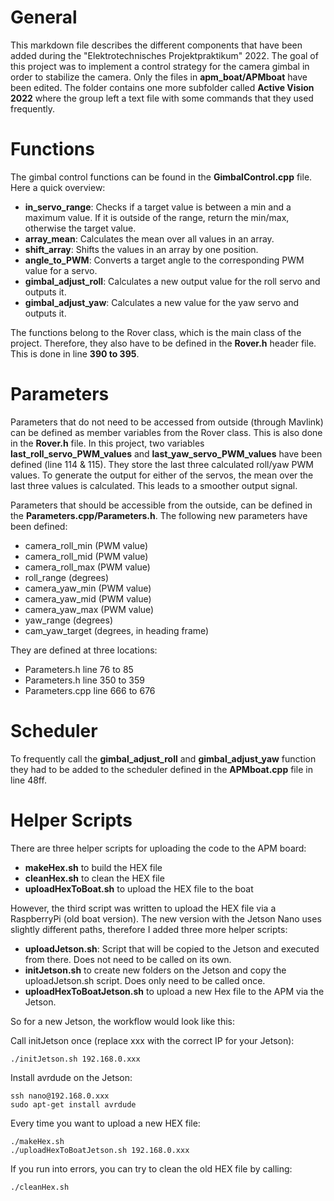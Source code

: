 # General

This markdown file describes the different components that have been added during the "Elektrotechnisches Projektpraktikum" 2022.
The goal of this project was to implement a control strategy for the camera gimbal in order to stabilize the camera. Only the files in **apm_boat/APMboat** have been edited. The folder contains one more subfolder called **Active Vision 2022** where the group left a text file with some commands that they used frequently.

# Functions

The gimbal control functions can be found in the **GimbalControl.cpp** file. Here a quick overview:
- **in_servo_range**: Checks if a target value is between a min and a maximum value. If it is outside of the range, return the min/max, otherwise the target value.
- **array_mean**: Calculates the mean over all values in an array.
- **shift_array**: Shifts the values in an array by one position.
- **angle_to_PWM**: Converts a target angle to the corresponding PWM value for a servo.
- **gimbal_adjust_roll**: Calculates a new output value for the roll servo and outputs it.
- **gimbal_adjust_yaw**: Calculates a new value for the yaw servo and outputs it.

The functions belong to the Rover class, which is the main class of the project. Therefore, they also have to be defined in the **Rover.h** header file. This is done in line **390 to 395**.

# Parameters

Parameters that do not need to be accessed from outside (through Mavlink) can be defined as member variables from the Rover class. This is also done in the **Rover.h** file. In this project, two variables **last_roll_servo_PWM_values** and **last_yaw_servo_PWM_values** have been defined (line 114 & 115). They store the last three calculated roll/yaw PWM values. To generate the output for either of the servos, the mean over the last three values is calculated. This leads to a smoother output signal.

Parameters that should be accessible from the outside, can be defined in the **Parameters.cpp/Parameters.h**. The following new parameters have been defined:
- camera_roll_min (PWM value)
- camera_roll_mid (PWM value)
- camera_roll_max (PWM value)
- roll_range (degrees)
- camera_yaw_min (PWM value)
- camera_yaw_mid (PWM value)
- camera_yaw_max (PWM value)
- yaw_range (degrees)
- cam_yaw_target (degrees, in heading frame)

They are defined at three locations:
- Parameters.h line 76 to 85
- Parameters.h line 350 to 359
- Parameters.cpp line 666 to 676

# Scheduler

To frequently call the **gimbal_adjust_roll** and **gimbal_adjust_yaw** function they had to be added to the scheduler defined in the **APMboat.cpp** file in line 48ff.

# Helper Scripts

There are three helper scripts for uploading the code to the APM board:
- **makeHex.sh** to build the HEX file
- **cleanHex.sh** to clean the HEX file
- **uploadHexToBoat.sh** to upload the HEX file to the boat

However, the third script was written to upload the HEX file via a RaspberryPi (old boat version). The new version with the Jetson Nano uses slightly different paths, therefore I added three more helper scripts:
- **uploadJetson.sh**: Script that will be copied to the Jetson and executed from there. Does not need to be called on its own.
- **initJetson.sh** to create new folders on the Jetson and copy the uploadJetson.sh script. Does only need to be called once.
- **uploadHexToBoatJetson.sh** to upload a new Hex file to the APM via the Jetson.

So for a new Jetson, the workflow would look like this:

Call initJetson once (replace xxx with the correct IP for your Jetson):
```
./initJetson.sh 192.168.0.xxx
```
Install avrdude on the Jetson:
```
ssh nano@192.168.0.xxx
sudo apt-get install avrdude
```
Every time you want to upload a new HEX file:
```
./makeHex.sh
./uploadHexToBoatJetson.sh 192.168.0.xxx
```
If you run into errors, you can try to clean the old HEX file by calling:
```
./cleanHex.sh
```
